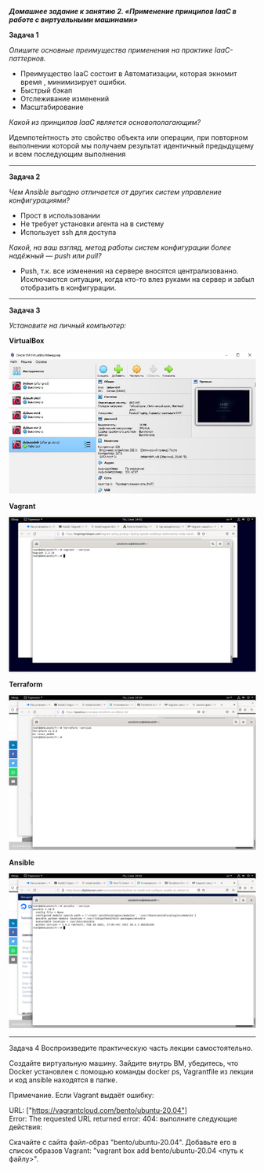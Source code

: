 
***Домашнее задание к занятию 2. «Применение принципов IaaC в работе с виртуальными машинами»***

**Задача 1**

*Опишите основные преимущества применения на практике IaaC-паттернов.*

 - Преимущество IaaC состоит в Автоматизации, которая экномит время , минимизирует ошибки.
 - Быстрый бэкап 
 - Отслеживание изменений
 - Масштабирование

*Какой из принципов IaaC является основополагающим?*

Идемпоте́нтность это свойство объекта или операции, при повторном выполнении которой мы получаем результат идентичный предыдущему и всем последующим выполнения
***

**Задача 2**

*Чем Ansible выгодно отличается от других систем управление конфигурациями?*

- Прост в использовании
- Не требует установки агента на в систему
- Использует ssh для доступа


*Какой, на ваш взгляд, метод работы систем конфигурации более надёжный — push или pull?*

- Push, т.к. все изменения на сервере вносятся централизованно. Исключаются ситуации, когда кто-то влез руками на сервер и забыл отобразить в конфигурации. 
***

**Задача 3**

*Установите на личный компьютер:*


**VirtualBox**

![Virtualbox](https://github.com/zatulik2606/Netology-devops/blob/screenshorts/virtualbox.jpg)


**Vagrant**

![Vagrant](https://github.com/zatulik2606/Netology-devops/blob/screenshorts/vagrant.png)


**Terraform**


![Terraform](https://github.com/zatulik2606/Netology-devops/blob/screenshorts/terraform.png)


**Ansible**


![Ansible](https://github.com/zatulik2606/Netology-devops/blob/screenshorts/ansible.png)

***




Задача 4
Воспроизведите практическую часть лекции самостоятельно.

Создайте виртуальную машину.
Зайдите внутрь ВМ, убедитесь, что Docker установлен с помощью команды
docker ps,
Vagrantfile из лекции и код ansible находятся в папке.

Примечание. Если Vagrant выдаёт ошибку:

URL: ["https://vagrantcloud.com/bento/ubuntu-20.04"]     
Error: The requested URL returned error: 404:
выполните следующие действия:

Скачайте с сайта файл-образ "bento/ubuntu-20.04".
Добавьте его в список образов Vagrant: "vagrant box add bento/ubuntu-20.04 <путь к файлу>".
